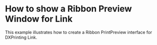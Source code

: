 # How to show a Ribbon Preview Window for Link


<p>This example illustrates how to create a Ribbon PrintPreview interface for DXPrinting Link.</p>

<br/>


